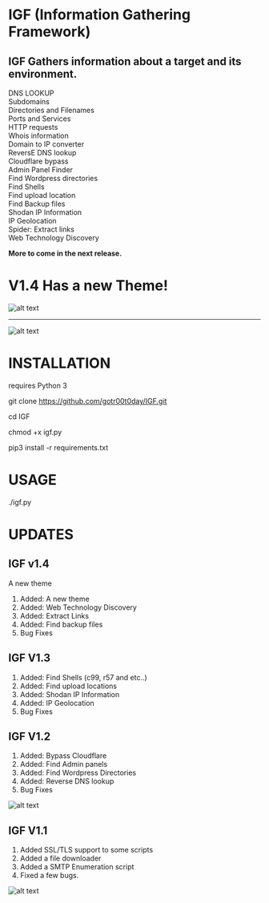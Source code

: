 # IGF (Information Gathering Framework)

## IGF Gathers information about a target and its environment.

DNS LOOKUP<br/>
Subdomains<br/>
Directories and Filenames<br/>
Ports and Services<br/>
HTTP requests<br/>
Whois information<br/>
Domain to IP converter<br/>
ReversE DNS lookup<br/>
Cloudflare bypass<br/>
Admin Panel Finder<br/>
Find Wordpress directories<br/>
Find Shells<br/>
Find upload location<br/>
Find Backup files<br/>
Shodan IP Information<br/>
IP Geolocation<br/>
Spider: Extract links<br/>
Web Technology Discovery<br/>





<b>More to come in the next release.</b>

# V1.4 Has a new Theme!

![alt text](https://github.com/gotr00t0day/IGF/blob/master/25E00624-1663-497D-BE09-1FA6DA406BC0.jpeg)

___________________________________________________________________________________________________________

![alt text](https://github.com/gotr00t0day/IGF-v1.0/blob/master/IGF.png)


# INSTALLATION

requires Python 3

git clone https://github.com/gotr00t0day/IGF.git

cd IGF

chmod +x igf.py

pip3 install -r requirements.txt


# USAGE

./igf.py

# UPDATES

## IGF v1.4

A new theme

1. Added: A new theme
2. Added: Web Technology Discovery
3. Added: Extract Links
4. Added: Find backup files
5. Bug Fixes

## IGF V1.3

1. Added: Find Shells (c99, r57 and etc..)
2. Added: Find upload locations
3. Added: Shodan IP Information
4. Added: IP Geolocation
5. Bug Fixes

## IGF V1.2

1. Added: Bypass Cloudflare
2. Added: Find Admin panels
3. Added: Find Wordpress Directories
4. Added: Reverse DNS lookup
5. Bug Fixes

![alt text](https://github.com/gotr00t0day/IGF/blob/master/igf4.jpg)

## IGF V1.1

1. Added SSL/TLS support to some scripts
2. Added a file downloader 
3. Added a SMTP Enumeration script
4. Fixed a few bugs.

![alt text](https://github.com/gotr00t0day/IGF/blob/master/igf3.jpg)
